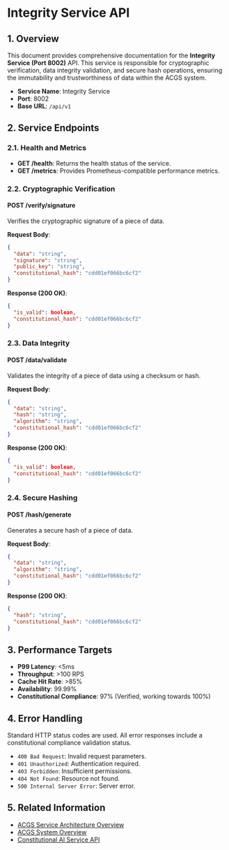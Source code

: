 # Integrity Service API

<!-- Constitutional Hash: cdd01ef066bc6cf2 -->

## 1. Overview

This document provides comprehensive documentation for the **Integrity Service (Port 8002)** API. This service is responsible for cryptographic verification, data integrity validation, and secure hash operations, ensuring the immutability and trustworthiness of data within the ACGS system.

- **Service Name**: Integrity Service
- **Port**: 8002
- **Base URL**: `/api/v1`

## 2. Service Endpoints

### 2.1. Health and Metrics

- **GET /health**: Returns the health status of the service.
- **GET /metrics**: Provides Prometheus-compatible performance metrics.

### 2.2. Cryptographic Verification

#### POST /verify/signature

Verifies the cryptographic signature of a piece of data.

**Request Body**:

```json
{
  "data": "string",
  "signature": "string",
  "public_key": "string",
  "constitutional_hash": "cdd01ef066bc6cf2"
}
```

**Response (200 OK)**:

```json
{
  "is_valid": boolean,
  "constitutional_hash": "cdd01ef066bc6cf2"
}
```

### 2.3. Data Integrity

#### POST /data/validate

Validates the integrity of a piece of data using a checksum or hash.

**Request Body**:

```json
{
  "data": "string",
  "hash": "string",
  "algorithm": "string",
  "constitutional_hash": "cdd01ef066bc6cf2"
}
```

**Response (200 OK)**:

```json
{
  "is_valid": boolean,
  "constitutional_hash": "cdd01ef066bc6cf2"
}
```

### 2.4. Secure Hashing

#### POST /hash/generate

Generates a secure hash of a piece of data.

**Request Body**:

```json
{
  "data": "string",
  "algorithm": "string",
  "constitutional_hash": "cdd01ef066bc6cf2"
}
```

**Response (200 OK)**:

```json
{
  "hash": "string",
  "constitutional_hash": "cdd01ef066bc6cf2"
}
```

## 3. Performance Targets

- **P99 Latency**: <5ms
- **Throughput**: >100 RPS
- **Cache Hit Rate**: >85%
- **Availability**: 99.99%
- **Constitutional Compliance**: 97% (Verified, working towards 100%)

## 4. Error Handling

Standard HTTP status codes are used. All error responses include a constitutional compliance validation status.

- `400 Bad Request`: Invalid request parameters.
- `401 Unauthorized`: Authentication required.
- `403 Forbidden`: Insufficient permissions.
- `404 Not Found`: Resource not found.
- `500 Internal Server Error`: Server error.

## 5. Related Information

- [ACGS Service Architecture Overview](../ACGS_SERVICE_OVERVIEW.md)
- [ACGS System Overview](../../SYSTEM_OVERVIEW.md)
- [Constitutional AI Service API](constitutional-ai.md)